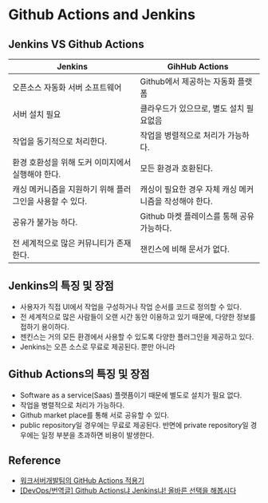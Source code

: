 # Github Actions and Jenkins

## Jenkins VS Github Actions

| Jenkins                          | GihHub Actions               |
|----------------------------------|------------------------------|
| 오픈소스 자동화 서버 소프트웨어                | Github에서 제공하는 자동화 플랫폼        |
| 서버 설치 필요                         | 클라우드가 있으므로, 별도 설치 필요없음       |
| 작업을 동기적으로 처리한다.                  | 작업을 병렬적으로 처리가 가능하다.          |
| 환경 호환성을 위해 도커 이미지에서 실행해야 한다.     | 모든 환경과 호환된다.                 |
| 캐싱 메커니즘을 지원하기 위해 플러그인을 사용할 수 있다. | 캐싱이 필요한 경우 자체 캐싱 메커니즘을 작성해야 한다. |
| 공유가 불가능 하다.                      | Github 마켓 플레이스를 통해 공유 가능하다.  |
| 전 세계적으로 많은 커뮤니티가 존재한다.           | 잰킨스에 비해 문서가 없다.              |


## Jenkins의 특징 및 장점
* 사용자가 직접 UI에서 작업을 구성하거나 작업 순서를 코드로 정의할 수 있다.
* 전 세계적으로 많은 사람들이 오랜 시간 동안 이용하고 있기 때문에, 다양한 정보를 접하기 용이하다.
* 젠킨스는 거의 모든 환경에서 사용할 수 있도록 다양한 플러그인을 제공하고 있다.
* Jenkins는 오픈 소스로 무료로 제공된다. 뿐만 아니라 

## Github Actions의 특징 및 장점
* Software as a service(Saas) 플랫픔이기 때문에 별도로 설치가 필요 없다.
* 작업을 병렬적으로 처리가 가능하다.
* Github market place를 통해 서로 공유할 수 있다.
* public repository일 경우에는 무료로 제공된다. 반면에 private repository일 경우에는 일정 부분을 초과하면 비용이 발생한다.


## Reference
* [워크서버개발팀의 GitHub Actions 적용기](https://tech.kakaoenterprise.com/180)
* [[DevOps/번역글] Github Actions냐 Jenkins냐! 올바른 선택을 해봅시다](https://wookiist.dev/155)
